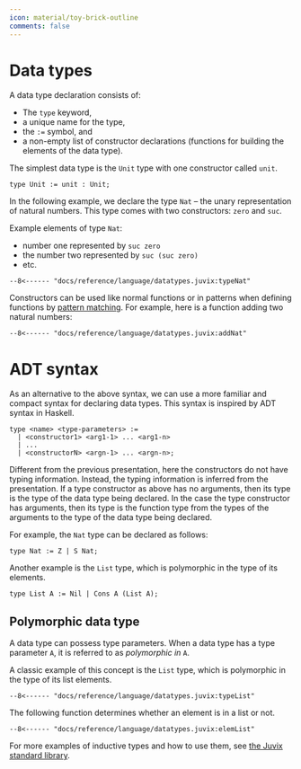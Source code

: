 ```yaml
---
icon: material/toy-brick-outline
comments: false
---
```


# Data types

A data type declaration consists of:

- The `type` keyword,
- a unique name for the type,
- the `:=` symbol, and
- a non-empty list of constructor declarations (functions for
  building the elements of the data type).

The simplest data type is the `Unit` type with one constructor called
`unit`.

```juvix
type Unit := unit : Unit;
```

In the following example, we declare the type `Nat` – the unary
representation of natural numbers. This type comes with two
constructors: `zero` and `suc`.

Example elements of type `Nat`:

- number one represented by `suc zero`
- the number two represented by `suc (suc zero)`
- etc.

```juvix
--8<------ "docs/reference/language/datatypes.juvix:typeNat"
```

Constructors can be used like normal functions or in patterns when
defining functions by [pattern matching](../functions#pattern-matching).
For example, here is a function adding two natural numbers:

```juvix
--8<------ "docs/reference/language/datatypes.juvix:addNat"
```

# ADT syntax

As an alternative to the above syntax, we can use a more familiar and compact
syntax for declaring data types. This syntax is inspired by ADT syntax in Haskell.

```juvix
type <name> <type-parameters> := 
  | <constructor1> <arg1-1> ... <arg1-n> 
  | ... 
  | <constructorN> <argn-1> ... <argn-n>;
```

Different from the previous presentation, here the constructors do not have
typing information. Instead, the typing information is inferred from the
presentation. If a type constructor as above has no arguments, then its type is
the type of the data type being declared. In the case the type constructor has
arguments, then its type is the function type from the types of the arguments to
the type of the data type being declared.

For example, the `Nat` type can be declared as follows:

```juvix
type Nat := Z | S Nat;
```

Another example is the `List` type, which is polymorphic in the type of its
elements.

```juvix
type List A := Nil | Cons A (List A);
```

## Polymorphic data type

A data type can possess type parameters. When a data type has a type parameter
`A`, it is referred to as _polymorphic in_ `A`.

A classic example of this concept is the `List` type, which is polymorphic in
the type of its list elements.

```juvix
--8<------ "docs/reference/language/datatypes.juvix:typeList"
```

The following function determines whether an element is in a list or not.

```juvix
--8<------ "docs/reference/language/datatypes.juvix:elemList"
```

For more examples of inductive types and how to use them, see [the Juvix
standard library](https://anoma.github.io/juvix-stdlib/).

<!-- TODO projections  -->

<!-- import Stdlib.Prelude open hiding {Show;mkShow;module Show}; -->
